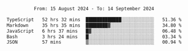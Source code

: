 <div align="center">
<p style="text-align: center;">
<!--START_SECTION:waka-->

```txt
From: 15 August 2024 - To: 14 September 2024

TypeScript   52 hrs 32 mins  █████████████░░░░░░░░░░░░   51.36 %
Markdown     35 hrs 35 mins  ████████▓░░░░░░░░░░░░░░░░   34.80 %
JavaScript   6 hrs 37 mins   █▓░░░░░░░░░░░░░░░░░░░░░░░   06.48 %
Bash         3 hrs 24 mins   █░░░░░░░░░░░░░░░░░░░░░░░░   03.34 %
JSON         57 mins         ▒░░░░░░░░░░░░░░░░░░░░░░░░   00.94 %
```

<!--END_SECTION:waka-->
</p>
</div>

